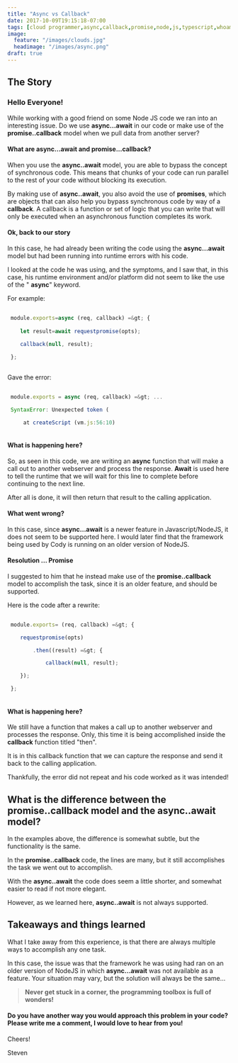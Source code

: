 ```yaml
---
title: "Async vs Callback"
date: 2017-10-09T19:15:18-07:00
tags: [cloud programmer,async,callback,promise,node,js,typescript,whoami,about]
image:
  feature: "/images/clouds.jpg"
  headimage: "/images/async.png"
draft: true
---
```


## The Story

### Hello Everyone!

While working with a good friend on some Node JS code we ran into an interesting issue. Do we use **async...await** in our code or make use of the **promise..callback** model when we pull data from another server?

#### What are async...await and promise...callback?

When you use the **async..await** model, you are able to bypass the concept of synchronous code. This means that chunks of your code can run parallel to the rest of your code without blocking its execution.

By making use of **async..await**, you also avoid the use of **promises**, which are objects that can also help you bypass synchronous code by way of a **callback**. A callback is a function or set of logic that you can write that will only be executed when an asynchronous function completes its work. 

#### Ok, back to our story

In this case, he had already been writing the code using the **async...await** model but had been running into runtime errors with his code.

I looked at the code he was using, and the symptoms, and I saw that, in this case, his runtime environment and/or platform did not seem to like the use of the &quot; **async**&quot; keyword.

For example:
```javascript
 
 module.exports=async (req, callback) =&gt; {
 
    let result=await requestpromise(opts);
 
    callback(null, result);

 };
 
```
Gave the error:

```javascript
 
 module.exports = async (req, callback) =&gt; ...                       ^

 SyntaxError: Unexpected token (

     at createScript (vm.js:56:10)
 
```

#### What is happening here?

So, as seen in this code, we are writing an **async** function that will make a call out to another webserver and process the response. **Await** is used here to tell the runtime that we will wait for this line to complete before continuing to the next line.

After all is done, it will then return that result to the calling application.

#### What went wrong?

In this case, since **async...await** is a newer feature in Javascript/NodeJS, it does not seem to be supported here. I would later find that the framework being used by Cody is running on an older version of NodeJS.

#### Resolution ... Promise

I suggested to him that he instead make use of the **promise..callback** model to accomplish the task, since it is an older feature, and should be supported.

Here is the code after a rewrite:

```javascript
 
 module.exports= (req, callback) =&gt; {

    requestpromise(opts)

        .then((result) =&gt; {

            callback(null, result);

    });

 };
 
 ```

#### What is happening here?
We still have a function that makes a call up to another webserver and processes the response. Only, this time it is being accomplished inside the **callback** function titled "then". 

It is in this callback function that we can capture the response and send it back to the calling application.

Thankfully, the error did not repeat and his code worked as it was intended!

## What is the difference between the promise..callback model and the async..await model?

In the examples above, the difference is somewhat subtle, but the functionality is the same. 

In the **promise..callback** code, the lines are many, but it still accomplishes the task we went out to accomplish. 

With the **async..await** the code does seem a little shorter, and somewhat easier to read if not more elegant. 

However, as we learned here, **async..await** is not always supported.

## Takeaways and things learned

What I take away from this experience, is that there are always multiple ways to accomplish any one task.

In this case, the issue was that the framework he was using had ran on an older version of NodeJS in which **async...await** was not available as a feature. Your situation may vary, but the solution will always be the same…

> **Never get stuck in a corner, the programming toolbox is full of wonders!**

#### Do you have another way you would approach this problem in your code? Please write me a comment, I would love to hear from you!

Cheers!

Steven